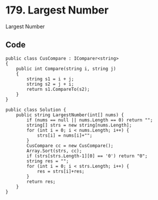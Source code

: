 # 179. Largest Number
Largest Number

## Code
    public class CusCompare : IComparer<string>
    {
        public int Compare(string i, string j)
        {
            string s1 = i + j;
            string s2 = j + i;
            return s1.CompareTo(s2);
        }
    }

    public class Solution {
        public string LargestNumber(int[] nums) {
            if (nums == null || nums.Length == 0) return "";
            string[] strs = new string[nums.Length];
            for (int i = 0; i < nums.Length; i++) {
                strs[i] = nums[i]+"";
            }
            CusCompare cc = new CusCompare();
            Array.Sort(strs, cc);
            if (strs[strs.Length-1][0] == '0') return "0";
            string res = "";
            for (int i = 0; i < strs.Length; i++) {
                res = strs[i]+res;
            }
            return res;
        }
    }